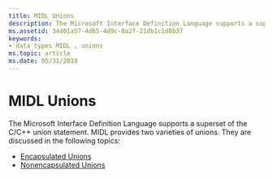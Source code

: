 ```yaml
---
title: MIDL Unions
description: The Microsoft Interface Definition Language supports a superset of the C/C++ union statement.
ms.assetid: 34d01a57-4d65-4d9c-8a2f-21db1c1d8b37
keywords:
- data types MIDL , unions
ms.topic: article
ms.date: 05/31/2018
---
```


# MIDL Unions

The Microsoft Interface Definition Language supports a superset of the C/C++ union statement. MIDL provides two varieties of unions. They are discussed in the following topics:

-   [Encapsulated Unions](encapsulated-unions.md)
-   [Nonencapsulated Unions](nonencapsulated-unions.md)

 

 




